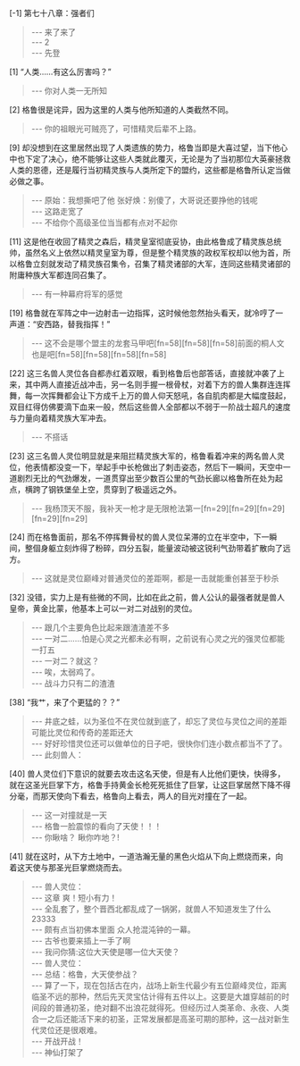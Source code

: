 
[-1] 第七十八章：强者们
>--- 来了来了<br>
>--- 2<br>
>--- 先登<br>

[1] “人类……有这么厉害吗？”
>--- 你对人类一无所知<br>

[2] 格鲁很是诧异，因为这里的人类与他所知道的人类截然不同。
>--- 你的祖眼光可贼亮了，可惜精灵后辈不上路。<br>

[9] 却没想到在这里居然出现了人类遗族的势力，格鲁当即是大喜过望，当下他心中也下定了决心，绝不能够让这些人类就此覆灭，无论是为了当初那位大英豪拯救人类的恩德，还是履行当初精灵族与人类所定下的盟约，这些都是格鲁所认定当做必做之事。
>--- 原始：我想撕吧了他
张好焕：别傻了，大哥说还要挣他的钱呢<br>
>--- 这路走宽了<br>
>--- 不给你个高级圣位当当都有点对不起你<br>

[11] 这是他在收回了精灵之森后，精灵皇室彻底妥协，由此格鲁成了精灵族总统帅，虽然名义上依然以精灵皇室为尊，但是整个精灵族的政权军权却以他为首，所以格鲁立刻就发动了精灵族召集令，召集了精灵诸部的大军，连同这些精灵诸部的附庸种族大军都连同召集了。
>--- 有一种幕府将军的感觉<br>

[19] 格鲁就在军阵之中一边射击一边指挥，这时候他忽然抬头看天，就冷哼了一声道：“安西路，替我指挥！”
>--- 这不会是哪个盟主的龙套马甲吧[fn=58][fn=58][fn=58]前面的桐人文也是吧[fn=58][fn=58][fn=58][fn=58]<br>

[22] 这三名兽人灵位各自都赤红着双眼，看到格鲁后也部答话，直接就冲袭了上来，其中两人直接近战冲击，另一名则手握一根骨杖，对着下方的兽人集群连连挥舞，每一次挥舞都会让下方成千上万的兽人仰天怒吼，各自肌肉都是大幅度鼓起，双目红得仿佛要滴下血来一般，然后这些兽人全部都以不弱于一阶战士超凡的速度与力量向着精灵族大军冲去。
>--- 不搭话<br>

[23] 这三名兽人灵位明显就是来阻拦精灵族大军的，格鲁看着冲来的两名兽人灵位，他表情都没变一下，举起手中长枪做出了刺击姿态，然后下一瞬间，天空中一道剧烈无比的气劲爆发，一道贯穿出至少数百公里的气劲长廊以格鲁所在处为起点，横跨了钢铁堡垒上空，贯穿到了极遥远之外。
>--- 我杨顶天不服，我补天一枪才是无限枪法第一[fn=29][fn=29][fn=29][fn=29][fn=29]<br>

[24] 而在格鲁面前，那名不停挥舞骨杖的兽人灵位呆滞的立在半空中，下一瞬间，整個身躯立刻炸得了粉碎，四分五裂，能量波动被这锐利气劲带着扩散向了远方。
>--- 这就是灵位巅峰对普通灵位的差距啊，都是一击就能重创甚至于秒杀<br>

[32] 没错，实力上是有些微的不同，比如在此之前，兽人公认的最强者就是兽人皇帝，黄金比蒙，他基本上可以一对二对战别的灵位。
>--- 跟几个主要角色比起来跟渣渣差不多<br>
>--- 一对二……怕是心灵之光都未必有啊，之前说有心灵之光的强灵位都能一打五<br>
>--- 一对二？就这？<br>
>--- 唉，太弱鸡了。<br>
>--- 战斗力只有二的渣渣<br>

[38] “我艹，来了个更猛的？？”
>--- 井底之蛙，以为圣位不在灵位就到底了，却忘了灵位与灵位之间的差距可能比灵位和传奇的差距还大<br>
>--- 好好珍惜灵位还可以做单位的日子吧，很快你们连小数点都当不了了。<br>
>--- 此刻兽人：<br>

[40] 兽人灵位们下意识的就要去攻击这名天使，但是有人比他们更快，快得多，就在这圣光巨掌下方，格鲁手持黄金长枪死死抵住了巨掌，让这巨掌居然下降不得分毫，而那天使向下看去，格鲁向上看去，两人的目光对撞在了一起。
>--- 这一对撞就是一天<br>
>--- 格鲁一脸震惊的看向了天使！！！<br>
>--- 你瞅啥？
瞅你咋地？!<br>

[41] 就在这时，从下方土地中，一道浩瀚无量的黑色火焰从下向上燃烧而来，向着这天使与那圣光巨掌燃烧而去。
>--- 兽人灵位：<br>
>--- 这章 爽！短小有力！<br>
>--- 全乱套了，整个晋西北都乱成了一锅粥，就兽人不知道发生了什么23333<br>
>--- 颇有点当初佛本里面 众人抢混沌钟的一幕。<br>
>--- 古爷也要来插上一手了啊<br>
>--- 我问你猜:这位大天使是哪一位大天使？<br>
>--- 兽人灵位：<br>
>--- 总结：格鲁，大天使参战？<br>
>--- 算了一下，现在包括古在内，战场上新生代最少有五位巅峰灵位，距离临圣不远的那种，然后先天灵宝估计得有五件以上。这要是大雄穿越前的时间段的普通初圣，绝对翻不出浪花就得死。但经历过人类革命、永夜、人类合一之后还能活下来的初圣，正常发展都是高圣可期的那种，这一战对新生代灵位还是很艰难。<br>
>--- 开战开战！<br>
>--- 神仙打架了<br>
